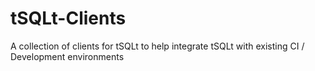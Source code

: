 tSQLt-Clients
=============

A collection of clients for tSQLt to help integrate tSQLt with existing CI / Development environments
